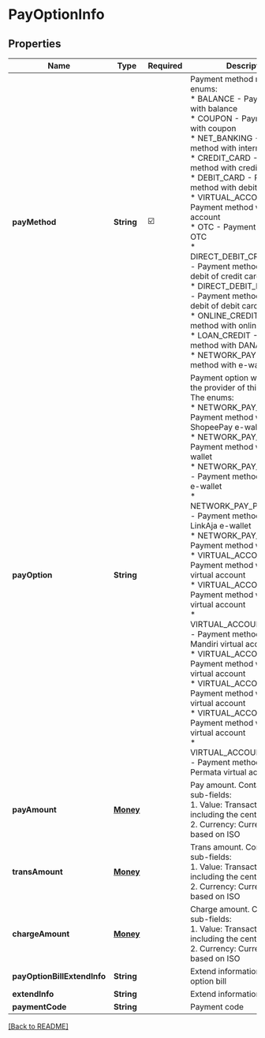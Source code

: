 # PayOptionInfo
## Properties

| Name | Type | Required | Description |
| ------------- | ------------- | ------------- | ------------- |
| **payMethod** | **String** | ☑️ | Payment method name. The enums:<br>   * BALANCE - Payment method with balance<br>   * COUPON - Payment method with coupon<br>   * NET_BANKING - Payment method with internet banking<br>   * CREDIT_CARD - Payment method with credit card<br>   * DEBIT_CARD - Payment method with debit card<br>   * VIRTUAL_ACCOUNT - Payment method with virtual account<br>   * OTC - Payment method with OTC<br>   * DIRECT_DEBIT_CREDIT_CARD - Payment method with direct debit of credit card<br>   * DIRECT_DEBIT_DEBIT_CARD - Payment method with direct debit of debit card<br>   * ONLINE_CREDIT - Payment method with online Credit<br>   * LOAN_CREDIT - Payment method with DANA Cicil<br>   * NETWORK_PAY - Payment method with e-wallet  |
| **payOption** | **String** |  | Payment option which shows the provider of this payment. The enums:<br>   * NETWORK_PAY_PG_SPAY - Payment method with ShopeePay e-wallet<br>   * NETWORK_PAY_PG_OVO - Payment method with OVO e-wallet<br>   * NETWORK_PAY_PG_GOPAY - Payment method with GoPay e-wallet<br>   * NETWORK_PAY_PG_LINKAJA - Payment method with LinkAja e-wallet<br>   * NETWORK_PAY_PG_CARD - Payment method with Card<br>   * VIRTUAL_ACCOUNT_BCA - Payment method with BCA virtual account<br>   * VIRTUAL_ACCOUNT_BNI - Payment method with BNI virtual account<br>   * VIRTUAL_ACCOUNT_MANDIRI - Payment method with Mandiri virtual account<br>   * VIRTUAL_ACCOUNT_BRI - Payment method with BRI virtual account<br>   * VIRTUAL_ACCOUNT_BTPN - Payment method with BTPN virtual account<br>   * VIRTUAL_ACCOUNT_CIMB - Payment method with CIMB virtual account<br>   * VIRTUAL_ACCOUNT_PERMATA - Payment method with Permata virtual account<br>  |
| **payAmount** | [**Money**](Money.md) |  | Pay amount. Contains two sub-fields:<br> 1. Value: Transaction amount, including the cents<br> 2. Currency: Currency code based on ISO<br>  |
| **transAmount** | [**Money**](Money.md) |  | Trans amount. Contains two sub-fields:<br> 1. Value: Transaction amount, including the cents<br> 2. Currency: Currency code based on ISO<br>  |
| **chargeAmount** | [**Money**](Money.md) |  | Charge amount. Contains two sub-fields:<br> 1. Value: Transaction amount, including the cents<br> 2. Currency: Currency code based on ISO<br>  |
| **payOptionBillExtendInfo** | **String** |  | Extend information of pay option bill |
| **extendInfo** | **String** |  | Extend information |
| **paymentCode** | **String** |  | Payment code |

[[Back to README]](../../../../README.md)
